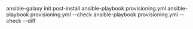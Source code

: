 ansible-galaxy init post-install
ansible-playbook provisioning.yml
ansible-playbook provisioning.yml --check
ansible-playbook provisioning.yml --check --diff